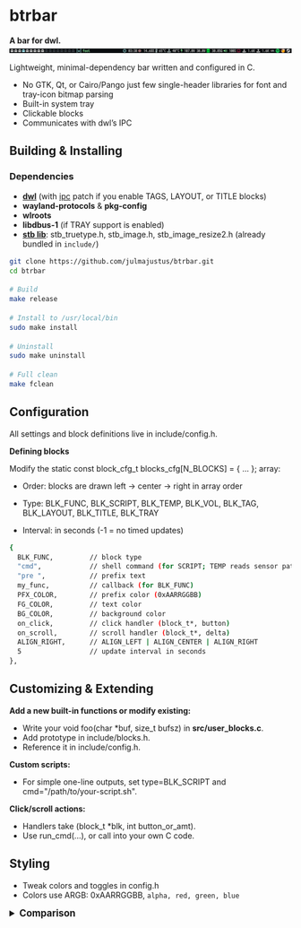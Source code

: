 # btrbar
**A bar for dwl.**  
![bar](media/bar.png)


Lightweight, minimal-dependency bar written and configured in C.  

- No GTK, Qt, or Cairo/Pango just few single-header libraries for font and tray-icon bitmap parsing  
- Built-in system tray  
- Clickable blocks  
- Communicates with dwl’s IPC


## Building & Installing

### Dependencies

- **[dwl](https://codeberg.org/dwl/dwl)** (with [ipc](https://codeberg.org/dwl/dwl-patches/src/branch/main/patches/ipc) patch if you enable TAGS, LAYOUT, or TITLE blocks)  
- **wayland-protocols** & **pkg-config**  
- **wlroots**  
- **libdbus-1** (if TRAY support is enabled)  
- **[stb lib](https://github.com/nothings/stb)**: stb_truetype.h, stb_image.h, stb_image_resize2.h (already bundled in `include/`)

```bash
git clone https://github.com/julmajustus/btrbar.git
cd btrbar

# Build
make release

# Install to /usr/local/bin
sudo make install

# Uninstall
sudo make uninstall

# Full clean
make fclean
```

## Configuration

All settings and block definitions live in include/config.h.  


**Defining blocks**  

Modify the static const block_cfg_t blocks_cfg[N_BLOCKS] = { … }; array:

- Order: blocks are drawn left -> center -> right in array order

- Type: BLK_FUNC, BLK_SCRIPT, BLK_TEMP, BLK_VOL, BLK_TAG, BLK_LAYOUT, BLK_TITLE, BLK_TRAY

- Interval: in seconds (-1 = no timed updates)

```bash
{
  BLK_FUNC,         // block type
  "cmd",            // shell command (for SCRIPT; TEMP reads sensor path)
  "pre ",           // prefix text
  my_func,          // callback (for BLK_FUNC)
  PFX_COLOR,        // prefix color (0xAARRGGBB)
  FG_COLOR,         // text color
  BG_COLOR,         // background color
  on_click,         // click handler (block_t*, button)
  on_scroll,        // scroll handler (block_t*, delta)
  ALIGN_RIGHT,      // ALIGN_LEFT | ALIGN_CENTER | ALIGN_RIGHT
  5                 // update interval in seconds
},
```
## Customizing & Extending

**Add a new built-in functions or modify existing:**  

- Write your void foo(char *buf, size_t bufsz) in **src/user_blocks.c**.
- Add prototype in include/blocks.h.
- Reference it in include/config.h.

**Custom scripts:**  

- For simple one-line outputs, set type=BLK_SCRIPT and cmd="/path/to/your-script.sh".

**Click/scroll actions:**  

- Handlers take (block_t *blk, int button_or_amt).
- Use run_cmd(...), or call into your own C code.

## Styling 

- Tweak colors and toggles in config.h  
- Colors use ARGB: 0xAARRGGBB, `alpha, red, green, blue`  

<details>
<summary style="font-size: 1.2em;"><strong>Comparison</strong></summary>

Resource usage comparison: 1 minute runtime of similar bar setups.  

![btrbar_res_usage](media/btrbar_res_usage.png)  
![btrbar_valgrind](media/btrbar_valgrind.png)  



![waybar_res_usage](media/waybar_res_usage.png)   
![waybar_valgrind](media/waybar_valgrind.png)  
</details>
